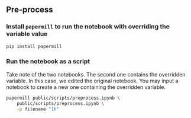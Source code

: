 ## Pre-process
### Install `papermill` to run the notebook with overriding the variable value
```bash
pip install papermill
```

### Run the notebook as a script
Take note of the two notebooks. The second one contains the overridden variable. In this case, we edited the original notebook. You may input a notebook to create a new one containing the overridden variable.

```bash
papermill public/scripts/preprocess.ipynb \
    public/scripts/preprocess.ipynb \
    -p filename "1h"

```